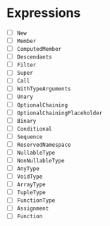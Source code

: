 # Expressions

* [ ] `New`
* [ ] `Member`
* [ ] `ComputedMember`
* [ ] `Descendants`
* [ ] `Filter`
* [ ] `Super`
* [ ] `Call`
* [ ] `WithTypeArguments`
* [ ] `Unary`
* [ ] `OptionalChaining`
* [ ] `OptionalChainingPlaceholder`
* [ ] `Binary`
* [ ] `Conditional`
* [ ] `Sequence`
* [ ] `ReservedNamespace`
* [ ] `NullableType`
* [ ] `NonNullableType`
* [ ] `AnyType`
* [ ] `VoidType`
* [ ] `ArrayType`
* [ ] `TupleType`
* [ ] `FunctionType`
* [ ] `Assignment`
* [ ] `Function`